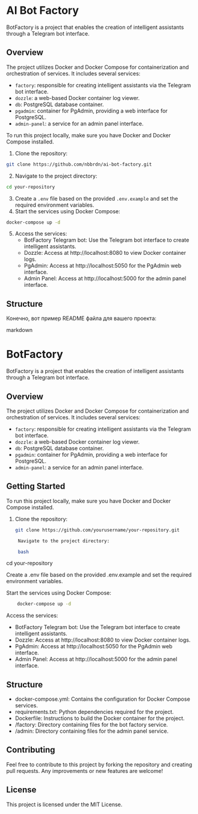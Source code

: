 # AI Bot Factory

BotFactory is a project that enables the creation of intelligent assistants through a Telegram bot interface.

## Overview

The project utilizes Docker and Docker Compose for containerization and orchestration of services. It includes several services:

- `factory`: responsible for creating intelligent assistants via the Telegram bot interface.
- `dozzle`: a web-based Docker container log viewer.
- `db`: PostgreSQL database container.
- `pgadmin`: container for PgAdmin, providing a web interface for PostgreSQL.
- `admin-panel`: a service for an admin panel interface.

To run this project locally, make sure you have Docker and Docker Compose installed.
1. Clone the repository:
```bash
git clone https://github.com/nbbrdn/ai-bot-factory.git
```
2. Navigate to the project directory:
```bash
cd your-repository
```
3. Create a `.env` file based on the provided `.env.example` and set the required environment variables.
4. Start the services using Docker Compose:
```bash
docker-compose up -d
```
5. Access the services:
    - BotFactory Telegram bot: Use the Telegram bot interface to create intelligent assistants.
    - Dozzle: Access at http://localhost:8080 to view Docker container logs.
    - PgAdmin: Access at http://localhost:5050 for the PgAdmin web interface.
    - Admin Panel: Access at http://localhost:5000 for the admin panel interface.

## Structure
Конечно, вот пример README файла для вашего проекта:

markdown

# BotFactory

BotFactory is a project that enables the creation of intelligent assistants through a Telegram bot interface.

## Overview

The project utilizes Docker and Docker Compose for containerization and orchestration of services. It includes several services:

- `factory`: responsible for creating intelligent assistants via the Telegram bot interface.
- `dozzle`: a web-based Docker container log viewer.
- `db`: PostgreSQL database container.
- `pgadmin`: container for PgAdmin, providing a web interface for PostgreSQL.
- `admin-panel`: a service for an admin panel interface.

## Getting Started

To run this project locally, make sure you have Docker and Docker Compose installed.

1. Clone the repository:

   ```bash
   git clone https://github.com/yourusername/your-repository.git

    Navigate to the project directory:

    bash

cd your-repository

Create a .env file based on the provided .env.example and set the required environment variables.

Start the services using Docker Compose:

```bash
    docker-compose up -d
```

Access the services:
* BotFactory Telegram bot: Use the Telegram bot interface to create intelligent assistants.
* Dozzle: Access at http://localhost:8080 to view Docker container logs.
* PgAdmin: Access at http://localhost:5050 for the PgAdmin web interface.
* Admin Panel: Access at http://localhost:5000 for the admin panel interface.

## Structure

* docker-compose.yml: Contains the configuration for Docker Compose services.
* requirements.txt: Python dependencies required for the project.
* Dockerfile: Instructions to build the Docker container for the project.
* /factory: Directory containing files for the bot factory service.
* /admin: Directory containing files for the admin panel service.

## Contributing
Feel free to contribute to this project by forking the repository and creating pull requests. Any improvements or new features are welcome!

## License
This project is licensed under the MIT License.